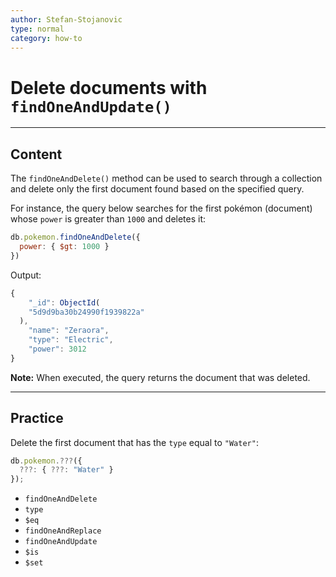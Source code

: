 ```yaml
---
author: Stefan-Stojanovic
type: normal
category: how-to
---
```


# Delete documents with `findOneAndUpdate()`


---

## Content

The `findOneAndDelete()` method can be used to search through a collection and delete only the first document found based on the specified query. 

For instance, the query below searches for the first pokémon (document) whose `power` is greater than `1000` and deletes it:

```javascript
db.pokemon.findOneAndDelete({
  power: { $gt: 1000 }
})
```

Output:

```javascript
{
	"_id": ObjectId(
    "5d9d9ba30b24990f1939822a"
  ),
	"name": "Zeraora",
	"type": "Electric",
	"power": 3012
}
```

**Note:** When executed, the query returns the document that was deleted.


---

## Practice

Delete the first document that has the `type` equal to `"Water"`:

```js
db.pokemon.???({
  ???: { ???: "Water" }
});
```

- `findOneAndDelete`
- `type`
- `$eq`
- `findOneAndReplace`
- `findOneAndUpdate`
- `$is`
- `$set`
